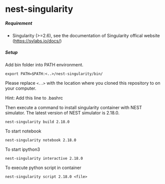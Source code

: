 # nest-singularity


##### Requirement

- Singularity (>=2.6), see the documentation of Singularity offical website (https://sylabs.io/docs/)

##### Setup

Add bin folder into PATH environment.
```
export PATH=$PATH:<..>/nest-singularity/bin/
```
Please replace ```<..>``` with the location where you cloned this repository to on your computer.

Hint: Add this line to .bashrc

Then execute a command to install singularity container with NEST simulator. The latest version of NEST simulator is 2.18.0.
```
nest-singularity build 2.18.0
```

To start notebook
```
nest-singularity notebook 2.18.0
```

To start ipython3
```
nest-singularity interactive 2.18.0
```

To execute python script in container
```
nest-singularity script 2.18.0 <file>
```
